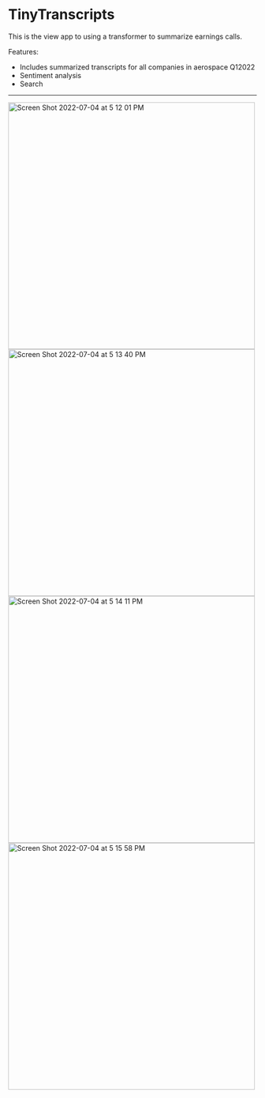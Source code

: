 # TinyTranscripts

This is the view app to using a transformer to summarize earnings calls.

Features:
- Includes summarized transcripts for all companies in aerospace Q12022 
- Sentiment analysis
- Search 

---

<img width="500" alt="Screen Shot 2022-07-04 at 5 12 01 PM" src="https://user-images.githubusercontent.com/20618426/177227311-a6d9c8a8-01ec-47a6-9c1d-7203870df67e.png">

<img width="500" alt="Screen Shot 2022-07-04 at 5 13 40 PM" src="https://user-images.githubusercontent.com/20618426/177227422-ab617b4b-7370-4886-89af-eece75910859.png">

<img width="500" alt="Screen Shot 2022-07-04 at 5 14 11 PM" src="https://user-images.githubusercontent.com/20618426/177227451-cc2abe09-408e-4bab-830b-c95cb8e00a28.png">

<img width="500" alt="Screen Shot 2022-07-04 at 5 15 58 PM" src="https://user-images.githubusercontent.com/20618426/177227561-9ec65900-37cc-44a2-ace1-8d517df037da.png">
